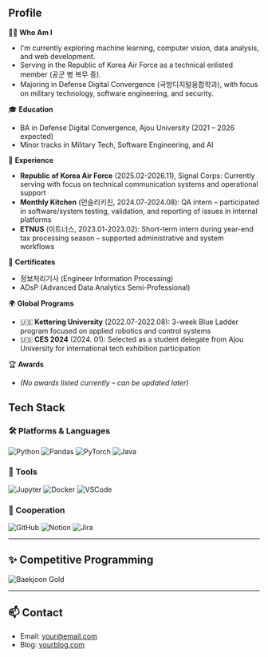 ## Profile

🧑‍💻 **Who Am I**
- I'm currently exploring machine learning, computer vision, data analysis, and web development.
- Serving in the Republic of Korea Air Force as a technical enlisted member (공군 병 복무 중).
- Majoring in Defense Digital Convergence (국방디지털융합학과), with focus on military technology, software engineering, and security.

🎓 **Education**
- BA in Defense Digital Convergence, Ajou University (2021 – 2026 expected)
- Minor tracks in Military Tech, Software Engineering, and AI

💼 **Experience**
- **Republic of Korea Air Force** (2025.02-2026.11), Signal Corps: Currently serving with focus on technical communication systems and operational support
- **Monthly Kitchen** (먼슬리키친, 2024.07-2024.08): QA intern – participated in software/system testing, validation, and reporting of issues in internal platforms
- **ETNUS** (이트너스, 2023.01-2023.02): Short-term intern during year-end tax processing season – supported administrative and system workflows

📜 **Certificates**
- 정보처리기사 (Engineer Information Processing)
- ADsP (Advanced Data Analytics Semi-Professional)

🌍 **Global Programs**
- 🇺🇸 **Kettering University** (2022.07-2022.08): 3-week Blue Ladder program focused on applied robotics and control systems
- 🇺🇸 **CES 2024** (2024. 01): Selected as a student delegate from Ajou University for international tech exhibition participation

🏆 **Awards**
- *(No awards listed currently – can be updated later)*





## Tech Stack

### 🛠️ Platforms & Languages
![Python](https://img.shields.io/badge/Python-3776AB?style=flat&logo=python&logoColor=white)
![Pandas](https://img.shields.io/badge/Pandas-150458?style=flat&logo=pandas&logoColor=white)
![PyTorch](https://img.shields.io/badge/PyTorch-EE4C2C?style=flat&logo=pytorch&logoColor=white)
![Java](https://img.shields.io/badge/Java-007396?style=flat&logo=java&logoColor=white)

### 🧰 Tools
![Jupyter](https://img.shields.io/badge/Jupyter-F37626?style=flat&logo=jupyter&logoColor=white)
![Docker](https://img.shields.io/badge/Docker-2496ED?style=flat&logo=docker&logoColor=white)
![VSCode](https://img.shields.io/badge/VS%20Code-007ACC?style=flat&logo=visual-studio-code&logoColor=white)

### 🤝 Cooperation
![GitHub](https://img.shields.io/badge/GitHub-181717?style=flat&logo=github)
![Notion](https://img.shields.io/badge/Notion-000000?style=flat&logo=notion)
![Jira](https://img.shields.io/badge/Jira-0052CC?style=flat&logo=jira)

---

## ✨ Competitive Programming

![Baekjoon Gold](https://your-baekjoon-card-image-url.png)

---

## 📫 Contact

- Email: your@email.com
- Blog: [yourblog.com](https://yourblog.com)
